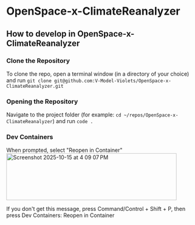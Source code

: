# OpenSpace-x-ClimateReanalyzer

## How to develop in OpenSpace-x-ClimateReanalyzer

### Clone the Repository
To clone the repo, open a terminal window (in a directory of your choice) and run `git clone git@github.com:V-Model-Violets/OpenSpace-x-ClimateReanalyzer.git`

### Opening the Repository
Navigate to the project folder (for example: `cd ~/repos/OpenSpace-x-ClimateReanalyzer`) and run `code .`

### Dev Containers
When prompted, select "Reopen in Container" <img width="448" height="123" alt="Screenshot 2025-10-15 at 4 09 07 PM" src="https://github.com/user-attachments/assets/532ac0c1-5575-44b1-8102-d32cf334e022" />

If you don't get this message, press Command/Control + Shift + P, then press Dev Containers: Reopen in Container
